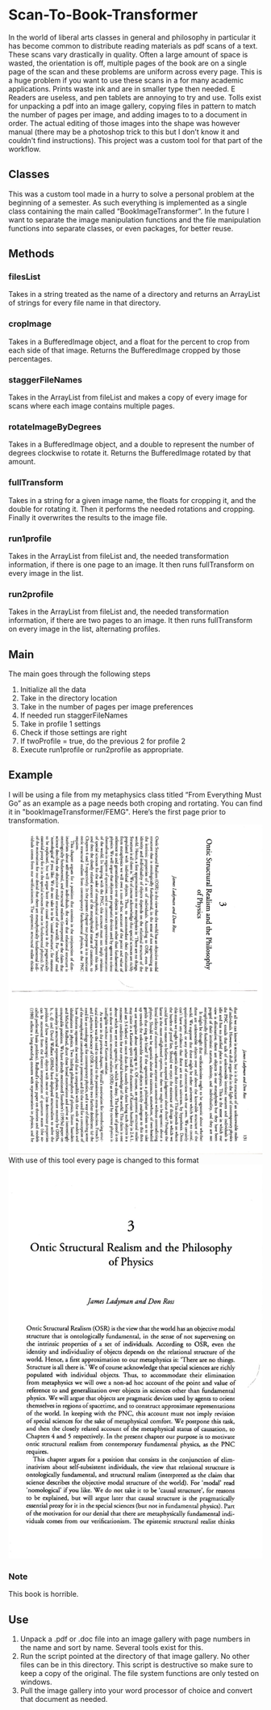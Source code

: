 # Scan-To-Book-Transformer
In the world of liberal arts classes in general and philosophy in particular it has become common to distribute reading materials as pdf scans of a text. These scans vary drastically in quality. Often a large amount of space is wasted, the orientation is off, multiple pages of the book are on a single page of the scan and these problems are uniform across every page. This is a huge problem if you want to use these scans in a for many academic applications. Prints waste ink and are in smaller type then needed. E Readers are useless, and pen tablets are annoying to try and use. Tolls exist for unpacking a pdf into an image gallery, copying files in pattern to match the number of pages per image, and adding images to to a document in order. The actual editing of those images into the shape was however manual (there may be a photoshop trick to this but I don’t know it and couldn't find instructions). This project was a custom tool for that part of the workflow.
## Classes
This was a custom tool made in a hurry to solve a personal problem at the beginning of a semester. As such everything is implemented as a single class containing the main called “BookImageTransformer”. In the future I want to separate the image manipulation functions and the file manipulation functions into separate classes, or even packages, for better reuse.
## Methods
### filesList
Takes in a string treated as the name of a directory and returns an ArrayList of strings for every file name in that directory.
### cropImage
Takes in a BufferedImage object, and a float for the percent to crop from each side of that image. Returns the BufferedImage cropped by those percentages.
### staggerFileNames
Takes in the ArrayList from fileList and makes a copy of every image for scans where each image contains multiple pages.
### rotateImageByDegrees
Takes in a BufferedImage object, and a double to represent the number of degrees clockwise to rotate it. Returns the BufferedImage rotated by that amount.
### fullTransform
Takes in a string for a given image name, the floats for cropping it, and the double for rotating it. Then it performs the needed rotations and cropping. Finally it overwrites the results to the image file.
### run1profile
Takes in the ArrayList from fileList and, the needed transformation information, if there is one page to an image. It then runs fullTransform on every image in the list.
### run2profile
Takes in the ArrayList from fileList and, the needed transformation information, if there are two pages to an image. It then runs fullTransform on every image in the list, alternating profiles.
## Main
The main goes through the following steps
1. Initialize all the data
1. Take in the directory location
1. Take in the number of pages per image preferences
1. If needed run staggerFileNames
1. Take in profile 1 settings
1. Check if those settings are right
1. If twoProfile = true, do the previous 2 for profile 2
1. Execute run1profile or run2profile as appropriate. 
## Example
I will be using a file from my metaphysics class titled “From Everything Must Go” as an example as a page needs both croping and rortating. You can find it in "bookImageTransformer/FEMG". Here’s the first page prior to transformation.
![alt text](https://github.com/JeremyGDiamond/Scan-To-Book-Transformer/blob/master/bookImageTransformer/FEMG/From%20Everything%20Must%20Go-01.jpg "unedited page 1")
With use of this tool every page is changed to this format
![alt text](https://github.com/JeremyGDiamond/Scan-To-Book-Transformer/blob/master/From%20Everything%20Must%20Go-01%20transformed.jpg "edited page 1")
### Note
This book is horrible. 
## Use 
1. Unpack a .pdf or .doc file into an image gallery with page numbers in the name and sort by name. Several tools exist for this.
1. Run the script pointed at the directory of that image gallery. No other files can be in this directory. This script is destructive so make sure to keep a copy of the original. The file system functions are only tested on windows.
1. Pull the image gallery into your word processor of choice and convert that document as needed.
